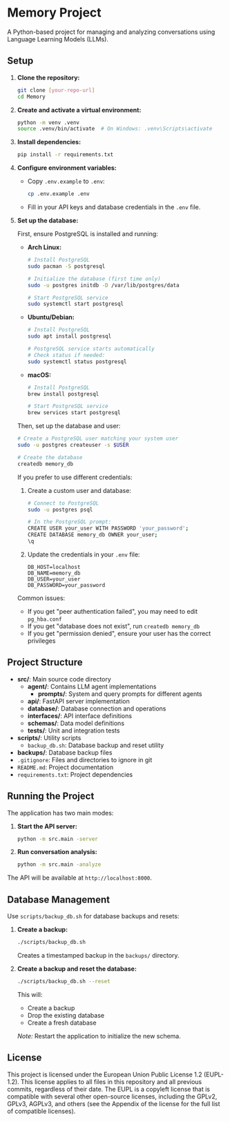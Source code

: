 # Memory Project

A Python-based project for managing and analyzing conversations using Language Learning Models (LLMs).

## Setup

1. **Clone the repository:**

    ```bash
    git clone [your-repo-url]
    cd Memory
    ```

2. **Create and activate a virtual environment:**

    ```bash
    python -m venv .venv
    source .venv/bin/activate  # On Windows: .venv\Scripts\activate
    ```

3. **Install dependencies:**

    ```bash
    pip install -r requirements.txt
    ```

4. **Configure environment variables:**

    - Copy `.env.example` to `.env`:

        ```bash
        cp .env.example .env
        ```

    - Fill in your API keys and database credentials in the `.env` file.

5. **Set up the database:**

    First, ensure PostgreSQL is installed and running:

    - **Arch Linux:**
        ```bash
        # Install PostgreSQL
        sudo pacman -S postgresql

        # Initialize the database (first time only)
        sudo -u postgres initdb -D /var/lib/postgres/data

        # Start PostgreSQL service
        sudo systemctl start postgresql
        ```

    - **Ubuntu/Debian:**
        ```bash
        # Install PostgreSQL
        sudo apt install postgresql

        # PostgreSQL service starts automatically
        # Check status if needed:
        sudo systemctl status postgresql
        ```

    - **macOS:**
        ```bash
        # Install PostgreSQL
        brew install postgresql

        # Start PostgreSQL service
        brew services start postgresql
        ```

    Then, set up the database and user:

    ```bash
    # Create a PostgreSQL user matching your system user
    sudo -u postgres createuser -s $USER

    # Create the database
    createdb memory_db
    ```

    If you prefer to use different credentials:
    1. Create a custom user and database:
        ```bash
        # Connect to PostgreSQL
        sudo -u postgres psql

        # In the PostgreSQL prompt:
        CREATE USER your_user WITH PASSWORD 'your_password';
        CREATE DATABASE memory_db OWNER your_user;
        \q
        ```
    2. Update the credentials in your `.env` file:
        ```
        DB_HOST=localhost
        DB_NAME=memory_db
        DB_USER=your_user
        DB_PASSWORD=your_password
        ```

    Common issues:
    - If you get "peer authentication failed", you may need to edit `pg_hba.conf`
    - If you get "database does not exist", run `createdb memory_db`
    - If you get "permission denied", ensure your user has the correct privileges

## Project Structure

- **src/**: Main source code directory
    - **agent/**: Contains LLM agent implementations
        - **prompts/**: System and query prompts for different agents
    - **api/**: FastAPI server implementation
    - **database/**: Database connection and operations
    - **interfaces/**: API interface definitions
    - **schemas/**: Data model definitions
    - **tests/**: Unit and integration tests
- **scripts/**: Utility scripts
    - `backup_db.sh`: Database backup and reset utility
- **backups/**: Database backup files
- `.gitignore`: Files and directories to ignore in git
- `README.md`: Project documentation
- `requirements.txt`: Project dependencies

## Running the Project

The application has two main modes:

1. **Start the API server:**

    ```bash
    python -m src.main -server
    ```

2. **Run conversation analysis:**

    ```bash
    python -m src.main -analyze
    ```

The API will be available at `http://localhost:8000`.

## Database Management

Use `scripts/backup_db.sh` for database backups and resets:

1. **Create a backup:**

    ```bash
    ./scripts/backup_db.sh
    ```

    Creates a timestamped backup in the `backups/` directory.

2. **Create a backup and reset the database:**

    ```bash
    ./scripts/backup_db.sh --reset
    ```

    This will:
    - Create a backup
    - Drop the existing database
    - Create a fresh database

    *Note:* Restart the application to initialize the new schema.

## License

This project is licensed under the European Union Public License 1.2 (EUPL-1.2). This license applies to all files in this repository and all previous commits, regardless of their date. The EUPL is a copyleft license that is compatible with several other open-source licenses, including the GPLv2, GPLv3, AGPLv3, and others (see the Appendix of the license for the full list of compatible licenses).
